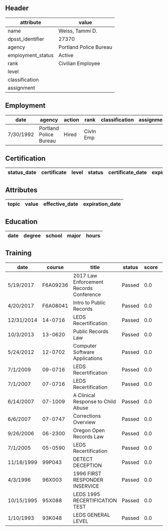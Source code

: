 ## Header
| attribute | value |
| --------- | ----- |
| name | Weiss, Tammi D. |
| dpsst_identifier | 27370 |
| agency | Portland Police Bureau |
| employment_status | Active |
| rank | Civilian Employee |
| level |  |
| classification |  |
| assignment |  |
## Employment
| date | agency | action | rank | classification | assignment |
| ---- | ------ | ------ | ---- | -------------- | ---------- |
| 7/30/1992 | Portland Police Bureau | Hired | Civln Emp |  |  |
## Certification
| status_date | certificate | level | status | certificate_date | expiration_date | probation_date |
| ----------- | ----------- | ----- | ------ | ---------------- | --------------- | -------------- |
## Attributes
| topic | value | effective_date | expiration_date |
| ----- | ----- | -------------- | --------------- |
## Education
| date | degree | school | major | hours |
| ---- | ------ | ------ | ----- | ----- |
## Training
| date | course | title | status | score | hours |
| ---- | ------ | ----- | ------ | ----- | ----- |
| 5/19/2017 | F6A09236 | 2017 Law Enforcement Records Conference | Passed | 0.0 | 16.00 |
| 4/20/2017 | F6A08041 | Intro to Public Records | Passed | 0.0 | 1.50 |
| 12/31/2014 | 14-0716 | LEDS Recertification | Passed | 0.0 | 1.00 |
| 10/3/2013 | 13-0620 | Public Records Law | Passed | 0.0 | 14.00 |
| 5/24/2012 | 12-0702 | Computer Software Applications | Passed | 0.0 | 2.00 |
| 7/1/2009 | 09-0716 | LEDS Recertification | Passed | 0.0 | 1.00 |
| 7/1/2007 | 07-0716 | LEDS Recertification | Passed | 0.0 | 2.00 |
| 6/14/2007 | 07-1009 | A Clinical Response to Child Abuse | Passed | 0.0 | 2.00 |
| 6/6/2007 | 07-0747 | Corrections Overview | Passed | 0.0 | 4.00 |
| 9/26/2006 | 06-2300 | Oregon Open Records Law | Passed | 0.0 | 14.00 |
| 7/1/2005 | 05-0590 | LEDS Recertification | Passed | 0.0 | 2.00 |
| 11/18/1999 | 99P043 | DETECT DECEPTION | Passed | 0.0 | 15.00 |
| 4/3/1996 | 96X003 | 1996 FIRST RESPONDER INSERVICE | Passed | 0.0 | 8.00 |
| 10/15/1995 | 95X088 | LEDS 1995 RECERTIFICATION TEST | Passed | 0.0 | 1.00 |
| 1/10/1993 | 93K048 | LEDS GENERAL LEVEL | Passed | 0.0 | 36.00 |
